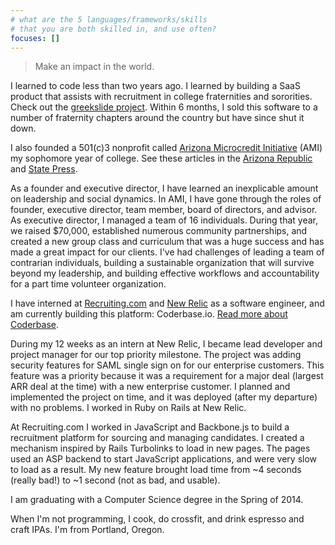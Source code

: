 ```yaml
---
# what are the 5 languages/frameworks/skills
# that you are both skilled in, and use often?
focuses: []
---
```


> Make an impact in the world.

I learned to code less than two years ago. I learned by building a SaaS product that assists with recruitment in college fraternities and sororities. Check out the [greekslide project](http://jeffrwells.com/projects/greekslide). Within 6 months, I sold this software to a number of fraternity chapters around the country but have since shut it down.

I also founded a 501(c)3 nonprofit called [Arizona Microcredit Initiative](http://azmicrocredit.org) (AMI) my sophomore year of college. See these articles in the [Arizona Republic](http://www.azcentral.com/business/abg/articles/20140129students-fuel-businesses.html) and [State Press](http://www.statepress.com/2014/02/12/honors-students-nonprofit-program-arizona-microcredit-initiative-reaches-new-success/).

As a founder and executive director, I have learned an inexplicable amount on leadership and social dynamics. In AMI, I have gone through the roles of founder, executive director, team member, board of directors, and advisor. As executive director, I managed a team of 16 individuals. During that year, we raised $70,000, established numerous community partnerships, and created a new group class and curriculum that was a huge success and has made a great impact for our clients. I've had challenges of leading a team of contrarian individuals, building a sustainable organization that will survive beyond my leadership, and building effective workflows and accountability for a part time volunteer organization.

I have interned at [Recruiting.com](http://recruiting.com) and [New Relic](http://newrelic.com) as a software engineer, and am currently building this platform: Coderbase.io. [Read more about Coderbase](http://jeffrwells.com/projects/coderbase).

During my 12 weeks as an intern at New Relic, I became lead developer and project manager for our top priority milestone. The project was adding security features for SAML single sign on for our enterprise customers. This feature was a priority because it was a requirement for a major deal (largest ARR deal at the time) with a new enterprise customer. I planned and implemented the project on time, and it was deployed (after my departure) with no problems. I worked in Ruby on Rails at New Relic.

At Recruiting.com I worked in JavaScript and Backbone.js to build a recruitment platform for sourcing and managing candidates. I created a mechanism inspired by Rails Turbolinks to load in new pages. The pages used an ASP backend to start JavaScript applications, and were very slow to load as a result. My new feature brought load time from ~4 seconds (really bad!) to ~1 second (not as bad, and usable).

I am graduating with a Computer Science degree in the Spring of 2014.

When I'm not programming, I cook, do crossfit, and drink espresso and craft IPAs. I'm from Portland, Oregon.

